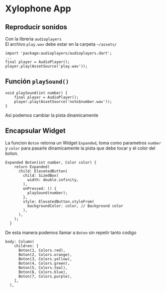 # Xylophone App
## Reproducir sonidos
Con la libreria `audioplayers` <br>El archivo `play.wav` debe estar en la carpeta `~/assets/`
```
import 'package:audioplayers/audioplayers.dart';
...
final player = AudioPlayer();
player.play(AssetSource('play.wav'));
```
## Función `playSound()`
```
void playSound(int number) {
    final player = AudioPlayer();
    player.play(AssetSource('note$number.wav'));
}
```
Asi podemos cambiar la pista dinamicamente

## Encapsular Widget
La funcion `Boton` retorna un Widget `Expanded`, toma como parametros `number` y `color` para pasarle dinamicamente la pista que debe tocar y el color del boton. 
```
Expanded Boton(int number, Color color) {
    return Expanded(
      child: ElevatedButton(
        child: SizedBox(
          width: double.infinity,
        ),
        onPressed: () {          
          playSound(number);
        },
        style: ElevatedButton.styleFrom(
          backgroundColor: color, // Background color
        ),
      ),
    );
  }
```
De esta manera podemos llamar a `Boton` sin repetir tanto codigo
```
body: Column(
    children: [
      Boton(1, Colors.red),
      Boton(2, Colors.orange),
      Boton(3, Colors.yellow),
      Boton(4, Colors.green),
      Boton(5, Colors.teal),
      Boton(6, Colors.blue),
      Boton(7, Colors.purple),
    ],
  ),
```